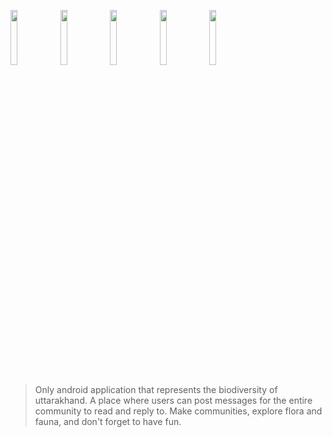 <img src="https://user-images.githubusercontent.com/59947871/177240113-6765f998-386d-4975-8155-4139d3c583b0.png" width="15%"></img> <img src="https://user-images.githubusercontent.com/59947871/177240123-15092974-dd4e-4010-8653-3a4ffd9dfe36.png" width="15%"></img> <img src="https://user-images.githubusercontent.com/59947871/177240126-4b8358a3-9c48-4dd7-8227-5c3798da1bbf.png" width="15%"></img> <img src="https://user-images.githubusercontent.com/59947871/177240422-62951084-74ed-4d1a-9a6e-6fb83728a78c.png" width="15%"></img> <img src="https://user-images.githubusercontent.com/59947871/177240499-c7dad546-ec67-4bd1-aa08-dfad63ee71aa.png" width="15%"></img> 

> Only android application that represents the biodiversity of uttarakhand.
> A place where users can post messages for the entire community to read and reply to.
> Make communities, explore flora and fauna, and don't forget to have fun. 
